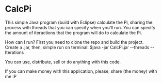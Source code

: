 CalcPi
======
This simple Java program (build with Eclipse) calculate the Pi, sharing the process with threads that you can specify
when you'll run. You can specify the amount of iteractions that the program will do to calculate the Pi.

How can I run?
First you need to clone the repo and build the project. Create a .jar, then, simple run on terminal:
$java -jar CalcPi.jar --threads <NumberOfThreads> --Iterations <NumberOfIteractions>

You can use, distribute, sell or do anything with this code.

If you can make money with this application, please, share (the money) with me :P
